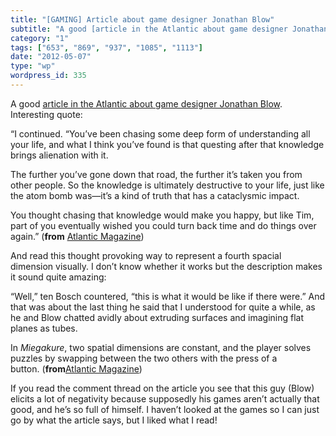 ```yaml
---
title: "[GAMING] Article about game designer Jonathan Blow"
subtitle: "A good [article in the Atlantic about game designer Jonathan Blow](http://www.theatlantic.com/magazi..."
category: "1"
tags: ["653", "869", "937", "1085", "1113"]
date: "2012-05-07"
type: "wp"
wordpress_id: 335
---
```

A good [article in the Atlantic about game designer Jonathan Blow](http://www.theatlantic.com/magazine/archive/2012/05/the-most-dangerous-gamer/8928/). Interesting quote:

> 
“I continued. “You’ve been chasing some deep form of understanding all your life, and what I think you’ve found is that questing after that knowledge brings alienation with it.

The further you’ve gone down that road, the further it’s taken you from other people. So the knowledge is ultimately destructive to your life, just like the atom bomb was—it’s a kind of truth that has a cataclysmic impact.

You thought chasing that knowledge would make you happy, but like Tim, part of you eventually wished you could turn back time and do things over again.” (**from** [Atlantic Magazine](http://www.theatlantic.com/magazine/archive/2012/05/the-most-dangerous-gamer/8928/?single_page=true))

And read this thought provoking way to represent a fourth spacial dimension visually. I don’t know whether it works but the description makes it sound quite amazing:

> 
“Well,” ten Bosch countered, “this is what it would be like if there were.” And that was about the last thing he said that I understood for quite a while, as he and Blow chatted avidly about extruding surfaces and imagining flat planes as tubes.

In *Miegakure*, two spatial dimensions are constant, and the player solves puzzles by swapping between the two others with the press of a button. (**from**[Atlantic Magazine](http://www.theatlantic.com/magazine/archive/2012/05/the-most-dangerous-gamer/8928/?single_page=true))

If you read the comment thread on the article you see that this guy (Blow) elicits a lot of negativity because supposedly his games aren’t actually that good, and he’s so full of himself. I haven’t looked at the games so I can just go by what the article says, but I liked what I read!